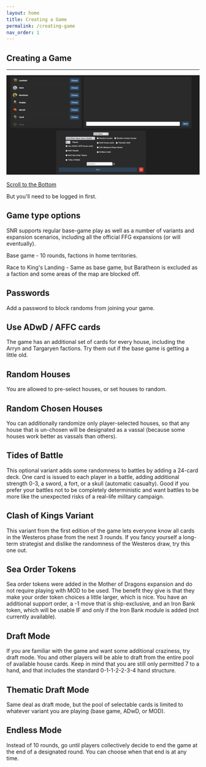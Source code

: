 ```yaml
---
layout: home
title: Creating a Game
permalink: /creating-game
nav_order: 1
---
```


## Creating a Game

---

![Game Creation](/assets/img/create.png)

[Scroll to the Bottom](https://swordsandravens.net/games/)

But you'll need to be logged in first.

## Game type options

SNR supports regular base-game play as well as a number of variants and expansion scenarios, including all the official FFG expansions (or will eventually).

Base game - 10 rounds, factions in home territories.

Race to King's Landing - Same as base game, but Baratheon is excluded as a faction and some areas of the map are blocked off.

## Passwords

Add a password to block randoms from joining your game.

## Use ADwD / AFFC cards

The game has an additional set of cards for every house, including the Arryn and Targaryen factions. Try them out if the base game is getting a little old.

## Random Houses
You are allowed to pre-select houses, or set houses to random. 

## Random Chosen Houses
You can additionally randomize only player-selected houses, so that any house that is un-chosen will be designated as a vassal (because some houses work better as vassals than others).

## Tides of Battle

This optional variant adds some randomness to battles by adding a 24-card deck. One card is issued to each player in a battle, adding additional strength 0-3, a sword, a fort, or a skull (automatic casualty). Good if you prefer your battles not to be completely deterministic and want battles to be more like the unexpected risks of a real-life military campaign.

## Clash of Kings Variant

This variant from the first edition of the game lets everyone know all cards in the Westeros phase from the next 3 rounds. If you fancy yourself a long-term strategist and dislike the randomness of the Westeros draw, try this one out.

## Sea Order Tokens

Sea order tokens were added in the Mother of Dragons expansion and do not require playing with MOD to be used. The benefit they give is that they make your order token choices a little larger, which is nice. You have an additional support order, a -1 move that is ship-exclusive, and an Iron Bank token, which will be usable IF and only if the Iron Bank module is added (not currently available).

## Draft Mode

If you are familiar with the game and want some additional craziness, try draft mode. You and other players will be able to draft from the entire pool of available house cards. Keep in mind that you are still only permitted 7 to a hand, and that includes the standard 0-1-1-2-2-3-4 hand structure.

## Thematic Draft Mode

Same deal as draft mode, but the pool of selectable cards is limited to whatever variant you are playing (base game, ADwD, or MOD).

## Endless Mode

Instead of 10 rounds, go until players collectively decide to end the game at the end of a designated round. You can choose when that end is at any time.
